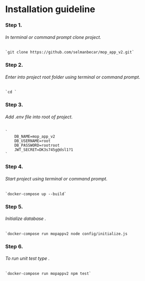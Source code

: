 # Installation guideline

### Step 1.
###### In terminal or command prompt clone project.
    `git clone https://github.com/selmanbecar/mop_app_v2.git`
### Step 2.
###### Enter into project root folder using terminal or command prompt.
    `cd `
### Step 3.
###### Add .env file into root of project.
    `
        DB_NAME=mop_app_v2
        DB_USERNAME=root
        DB_PASSWORD=rootroot
        JWT_SECRET=DK3s745g@dsl1?1
    `
### Step 4.
###### Start project using terminal or command prompt.
    `docker-compose up --build`

### Step 5.
###### Initialize database .
    `docker-compose run mopappv2 node config/initialize.js 

### Step 6.
###### To run unit test type .
    `docker-compose run mopappv2 npm test`
